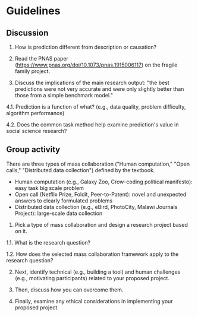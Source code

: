 # Guidelines

## Discussion 

1. How is prediction different from description or causation?

2. Read the PNAS paper (https://www.pnas.org/doi/10.1073/pnas.1915006117) on the fragile family project.

3. Discuss the implications of the main research output: "the best predictions were not very accurate and were only slightly better than those from a simple benchmark model."

4.1. Prediction is a function of what? (e.g., data quality, problem difficulty, algorithm performance) 

4.2. Does the common task method help examine prediction's value in social science research? 

## Group activity 

There are three types of mass collaboration ("Human computation," "Open calls," "Distributed data collection") defined by the textbook. 

- Human computation (e.g., Galaxy Zoo, Crow-coding political manifesto): easy task big scale problem
- Open call (Netflix Prize, Foldit, Peer-to-Patent): novel and unexpected answers to clearly formulated problems
- Distributed data collection (e.g., eBird, PhotoCity, Malawi Journals Project): large-scale data collection

1. Pick a type of mass collaboration and design a research project based on it. 

1.1. What is the research question?

1.2. How does the selected mass collaboration framework apply to the research question?

2. Next, identify technical (e.g., building a tool) and human challenges (e.g., motivating participants) related to your proposed project. 

3. Then, discuss how you can overcome them. 

4. Finally, examine any ethical considerations in implementing your proposed project.
